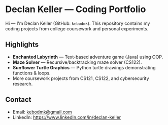 # Declan Keller — Coding Portfolio

Hi — I'm Declan Keller (GitHub: `kebodmk`). This repository contains my coding projects from college coursework and personal experiments.

## Highlights
- **Enchanted Labyrinth** — Text-based adventure game (Java) using OOP.
- **Maze Solver** — Recursive/backtracking maze solver (CS122).
- **Sunflower Turtle Graphics** — Python turtle drawings demonstrating functions & loops.
- More coursework projects from CS121, CS122, and cybersecurity research.

## Contact
- Email: kebodmk@gmail.com
- LinkedIn: https://www.linkedin.com/in/declan-keller
